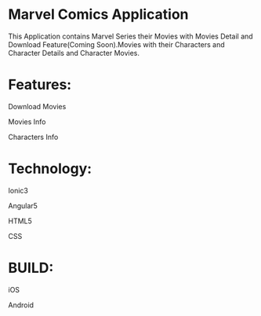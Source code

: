 # Marvel Comics Application

This Application contains Marvel Series their Movies with Movies Detail and Download Feature(Coming Soon).Movies with their Characters and Character Details and Character Movies.

# Features:

Download Movies

Movies Info

Characters Info

# Technology:

Ionic3

Angular5

HTML5

CSS

# BUILD:

iOS

Android
